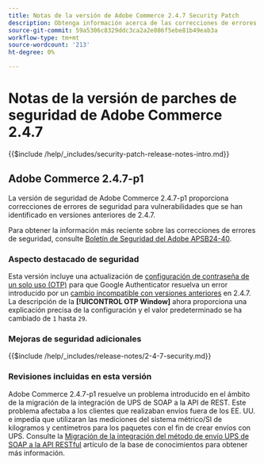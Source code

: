 ```yaml
---
title: Notas de la versión de Adobe Commerce 2.4.7 Security Patch
description: Obtenga información acerca de las correcciones de errores de seguridad, las mejoras de seguridad y otras actualizaciones relacionadas con la seguridad incluidas en las versiones de parches de seguridad para Adobe Commerce 2.4.7.
source-git-commit: 59a5306c8329ddc3ca2a2e086f5ebe81b49eab3a
workflow-type: tm+mt
source-wordcount: '213'
ht-degree: 0%

---
```



# Notas de la versión de parches de seguridad de Adobe Commerce 2.4.7

{{$include /help/_includes/security-patch-release-notes-intro.md}}

## Adobe Commerce 2.4.7-p1

La versión de seguridad de Adobe Commerce 2.4.7-p1 proporciona correcciones de errores de seguridad para vulnerabilidades que se han identificado en versiones anteriores de 2.4.7.

Para obtener la información más reciente sobre las correcciones de errores de seguridad, consulte [Boletín de Seguridad del Adobe APSB24-40](https://helpx.adobe.com/security/products/magento/apsb24-40.html).

### Aspecto destacado de seguridad

Esta versión incluye una actualización de [configuración de contraseña de un solo uso (OTP)](https://experienceleague.adobe.com/en/docs/commerce-admin/systems/security/2fa/security-two-factor-authentication#google) para que Google Authenticator resuelva un error introducido por un [cambio incompatible con versiones anteriores](https://developer.adobe.com/commerce/php/development/backward-incompatible-changes/highlights/#new-system-configuration-validation-for-two-factor-authentication-otp_window-value) en 2.4.7. La descripción de la **[!UICONTROL OTP Window]** ahora proporciona una explicación precisa de la configuración y el valor predeterminado se ha cambiado de `1` hasta `29`.

### Mejoras de seguridad adicionales

{{$include /help/_includes/release-notes/2-4-7-security.md}}

### Revisiones incluidas en esta versión

Adobe Commerce 2.4.7-p1 resuelve un problema introducido en el ámbito de la migración de la integración de UPS de SOAP a la API de REST. Este problema afectaba a los clientes que realizaban envíos fuera de los EE. UU. e impedía que utilizaran las mediciones del sistema métrico/SI de kilogramos y centímetros para los paquetes con el fin de crear envíos con UPS. Consulte la [Migración de la integración del método de envío UPS de SOAP a la API RESTful](https://experienceleague.adobe.com/en/docs/commerce-knowledge-base/kb/troubleshooting/known-issues-patches-attached/ups-shipping-method-integration-migration-from-soap-to-restful-api) artículo de la base de conocimientos para obtener más información.
